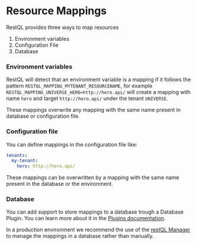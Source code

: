 # Resource Mappings

RestQL provides three ways to map resources

1. Environment variables
2. Configuration File
3. Database

### Environment variables

RestQL will detect that an environment variable is a mapping if it follows the pattern `RESTQL_MAPPING_MYTENANT_RESOURCENAME`, for example `RESTQL_MAPPING_UNIVERSE_HERO=http://hero.api/` will create a mapping with name `hero` and target `http://hero.api/` under the tenant `UNIVERSE`.

These mappings overwrite any mapping with the same name present in database or configuration file.

### Configuration file

You can define mappings in the configuration file like:

```yaml
tenants:
  my-tenant:
    hero: http://hero.api/
```

These mappings can be overwritten by a mapping with the same name present in the database or the environment.

### Database

You can add support to store mappings to a database trough a Database Plugin. You can learn more about it in the [Plugins documentation](/restql/plugins.md). 

In a production environment we recommend the use of the [restQL Manager](/restql/manager.md) to manage the mappings in a database rather than manually.
